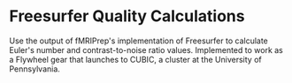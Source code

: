 # Freesurfer Quality Calculations

Use the output of fMRIPrep's implementation of Freesurfer to calculate
Euler's number and contrast-to-noise ratio values. Implemented to work as a
Flywheel gear that launches to CUBIC, a cluster at the University of Pennsylvania.
